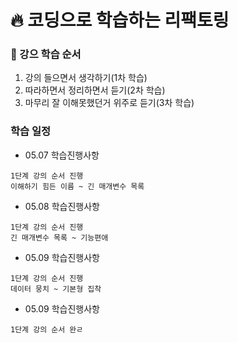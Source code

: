 # 🔥 코딩으로 학습하는 리팩토링

### 📖 강으 학습 순서
1. 강의 들으면서 생각하기(1차 학습)
2. 따라하면서 정리하면서 듣기(2차 학습)
3. 마무리 잘 이해못했던거 위주로 듣기(3차 학습)


### 학습 일정

- 05.07 학습진행사항
```
1단계 강의 순서 진행
이해하기 힘든 이름 ~ 긴 매개변수 목록
```

- 05.08 학습진행사항
```
1단계 강의 순서 진행
긴 매개변수 목록 ~ 기능편애
```

- 05.09 학습진행사항
```
1단계 강의 순서 진행
데이터 뭉치 ~ 기본형 집착
```
- 05.09 학습진행사항
```
1단계 강의 순서 완ㄹ
```
